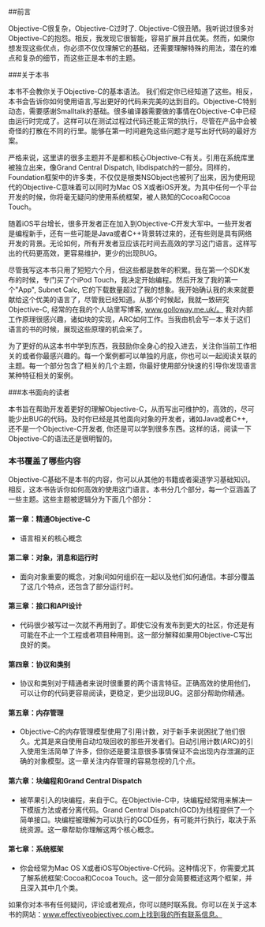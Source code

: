 ##前言

Objective-C很复杂，Objective-C过时了. Objective-C很丑陋。我听说过很多对Objective-C的抱怨。相反，我发现它很智能，容易扩展并且优美。然而，如果你想发现这些优点，你必须不仅仅理解它的基础，还需要理解特殊的用法，潜在的难点和复杂的细节，而这些正是本书的主题。


###关于本书

本书不会教你关于Objective-C的基本语法。 我们假定你已经知道了这些。相反，本书会告诉你如何使用语言,写出更好的代码来完美的达到目的。Objective-C特别动态，需要感谢Smalltalk的基础。很多编译器需要做的事情在Objective-C中已经由运行时完成了。这样可以在测试过程过代码还能正常的执行，尽管在产品中会被奇怪的打散在不同的行里。能够在第一时间避免这些问题才是写出好代码的最好方案。

严格来说，这里讲的很多主题并不是都和核心Objective-C有关。引用在系统库里被独立出来，像Grand Central Dispatch, libdispatch的一部分。同样的，Foundation框架中的许多类，不仅仅是根类NSObject也被列了出来，因为使用现代的Objective-C意味着可以同时为Mac OS X或者iOS开发。为其中任何一个平台开发的时候，你将毫无疑问的使用系统框架，被人熟知的Cocoa和Cocoa Touch。

随着iOS平台增长，很多开发者正在加入到Objective-C开发大军中。一些开发者是编程新手，还有一些可能是Java或者C++背景转过来的，还有些则是具有网络开发的背景。无论如何，所有开发者豆应该花时间去高效的学习这门语言。这样写出的代码更高效，更容易维护，更少的出现BUG。

尽管我写这本书只用了短短六个月，但这些都是数年的积累。我在第一个SDK发布的时候，专门买了个iPod Touch，我决定开始编程。然后开发了我的第一个"App", Subnet Calc, 它的下载数量超过了我的想象。我开始确认我的未来就要献给这个优美的语言了，尽管我已经知道。从那个时候起，我就一致研究Objective-C, 经常的在我的个人站里写博客, www.golloway.me.uk/。 我对内部工作原理很感兴趣，诸如块的实现，ARC如何工作。当我由机会写一本关于这们语言的书的时候，展现这些原理的机会来了。


为了更好的从这本书中学到东西，我鼓励你全身心的投入进去，关注你当前工作相关的或者你最感兴趣的。每一个案例都可以单独的月底，你也可以一起阅读关联的主题。每一个部分包含了相关的几个主题，你最好使用部分快速的引导你发现语言某种特征相关的案例。


###本书面向的读者

本书旨在帮助开发着更好的理解Objective-C，从而写出可维护的，高效的，尽可能少出BUG的代码。及时你已经是其他面向对象的开发者，诸如Java或者C++, 还不是一个Objective-C开发者, 你还是可以学到很多东西。这样的话，阅读一下Objective-C的语法还是很明智的。


### 本书覆盖了哪些内容

Objective-C基础不是本书的内容，你可以从其他的书籍或者渠道学习基础知识。相反，这本书告诉你如何高效的使用这门语言。本书分几个部分，每一个豆涵盖了一些主题。这些主题被逻辑分为下面几个部分：

#### 第一章：精通Objective-C
* 语言相关的核心概念

#### 第二章：对象，消息和运行时
* 面向对象重要的概念，对象间如何组织在一起以及他们如何通信。本部分覆盖了这几个特点，还包含了部分运行时。
	
#### 第三章：接口和API设计
* 代码很少被写过一次就不再用到了。即使它没有发布到更大的社区，你还是有可能在不止一个工程或者项目种用到。这一部分解释如果用Objective-C写出良好的类。

#### 第四章：协议和类别
* 协议和类别对于精通者来说时很重要的两个语言特征。正确高效的使用他们，可以让你的代码更容易阅读，更稳定，更少出现BUG。这部分帮助你精通。

#### 第五章：内存管理
* Objective-C的内存管理模型使用了引用计数，对于新手来说困扰了他们很久。尤其是来自使用自动垃圾回收的那些开发者们。自动引用计数(ARC)的引入使用生活简单了许多，但你还是要注意很多事情保证不会出现内存泄漏的正确的对象模型。这一章关注内存管理的容易忽视的几个点。

#### 第六章：块编程和Grand Central Dispatch
* 被苹果引入的块编程，来自于C。在Objectivie-C中，块编程经常用来解决一下模版方法或者分离代码。Grand Central Dispatch(GCD)为线程提供了一个简单接口。块编程被理解为可以执行的GCD任务，有可能并行执行，取决于系统资源。这一章帮助你理解这两个核心概念。

#### 第七章：系统框架
* 你会经常为Mac OS X或者iOS写Objective-C代码。这种情况下，你需要尤其了解系统框架:Cocoa和Cocoa Touch。这一部分会简要概述这两个框架，并且深入其中几个类。


如果你对本书有任何疑问，评论或者观点，你可以随时联系我。你可以在关于这本书的网站：www.effectiveobjectivec.com上找到我的所有联系信息。